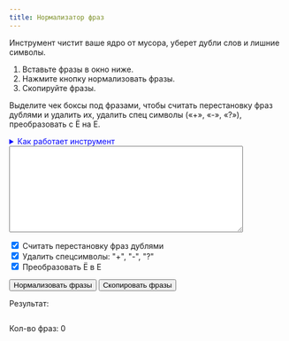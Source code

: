 ```yaml
---
title: Нормализатор фраз
---
```



<p>Инструмент чистит ваше ядро от мусора, уберет дубли слов и лишние символы.</p> 
<ol> 
    <li>Вставьте фразы в окно ниже.</li> 
    <li>Нажмите кнопку нормализовать фразы.</li> 
    <li>Скопируйте фразы.</li> 
</ol> 
 
<p>Выделите чек боксы под фразами, чтобы считать перестановку фраз дублями и удалить их, удалить спец символы («+», «-», «?»), преобразовать с Ё на Е.</p> 

<details> 
    <summary style="cursor: pointer; color: blue;">Как работает инструмент</summary> 
    <p>Цель</p>  
    <p>Процесс нормализации ключевых фраз значительно повышает эффективность контекстной рекламы. Это достигается за счет систематизации и устранения дубликатов фраз, а также стандартизации формата ключевых фраз для их дальнейшей группировки. Данный инструмент позволяет экономить время маркетолога и, что более важно, снижает затраты на контекстную рекламу, исключая повторяющиеся фразы.</p>  
    <p>Преимущества нормализации ключевых фраз:</p>  
    <ul>  
        <li><strong>Удаление дубликатов:</strong> Система автоматически выявляет и устраняет повторяющиеся ключевые фразы, что предотвращает ненужные расходы на рекламу одних и тех же словосочетаний.</li>  
        <li><strong>Сортировка:</strong> Инструмент предоставляет возможность сортировки ключевых фраз по алфавиту или другим критериям, что облегчает процесс группировки.</li>  
        <li><strong>Импорт фраз:</strong> Загружайте списки фраз из различных источников в сервис, и вы получите обработанные фразы, готовые к дальнейшей работе.</li>  
        <li><strong>Обработка перестановок:</strong> Сервис также может обрабатывать фразы, которые содержат одни и те же слова, расположенные в разном порядке, рассматривая их как дубликаты. Это помогает уменьшить общий объем списка ключевых фраз и упростить управление ими.</li>  
        <li><strong>Замена символов:</strong> Система автоматически заменяет букву Ë на букву Е, устраняя потенциальные различия при поиске и отображении рекламы с использованием этих символов.</li>  
        <li><strong>Удаление специальных символов:</strong> Сервис способен исключать символы, такие как "+", "-", «?», что минимизирует вероятность ошибок при поиске и отображении рекламы.</li>  
</ul>
</details>

<textarea id="input-phrases" rows="10" cols="50"></textarea> 

<label><input type="checkbox" id="remove-permutations" checked> Считать перестановку фраз дублями</label><br> 
<label><input type="checkbox" id="remove-special-chars" checked> Удалить спецсимволы: "+", "-", "?"</label><br> 
<label><input type="checkbox" id="replace-e" checked> Преобразовать Ё в Е</label>
 
<button onclick="normalizePhrases()">Нормализовать фразы</button> 
<button onclick="copyPhrases()">Скопировать фразы</button> 

<p>Результат:</p> 
<pre id="output-phrases"></pre> 
<p>Кол-во фраз: <span id="phrase-count">0</span></p> 

<script>


function cleanPhrase(phrase) {  
    // Убираем спецсимволы  
    if (document.getElementById('remove-special-chars').checked) {  
        phrase = phrase.replace(/[+?]/g, '').replace(/-/g, '');  
    }  
    // Преобразуем Ё в Е  
    if (document.getElementById('replace-e').checked) {  
        phrase = phrase.replace(/Ё/g, 'Е');  
    }  
    return phrase.trim().toLowerCase(); // Приводим к нижнему регистру  
}  

function normalizePhrases() {  
    // Получаем введенные фразы  
    const input = document.getElementById('input-phrases').value;  
    const phrases = input.split('\n').map(phrase => phrase.trim()).filter(phrase => phrase);  
 
    // Очищаем фразы  
    const cleanedPhrases = phrases.map(cleanPhrase);  
 
    // Удаление дубликатов с учетом перестановок  
    const uniquePhrases = [];  
    const seen = new Set();  
 
    cleanedPhrases.forEach(phrase => {  
        // Генерируем отсортированную версию фразы для учета перестановок  
        const sortedPhrase = phrase.split('').sort().join('');  
        if (!seen.has(sortedPhrase)) {  
            seen.add(sortedPhrase);  
            uniquePhrases.push(phrase);  
        }  
    });  
 
    // Сортировка финального списка  
    uniquePhrases.sort();  
 
    // Обновляем вывод и количество фраз  
    document.getElementById('output-phrases').textContent = uniquePhrases.join('\n');  
    document.getElementById('phrase-count').textContent = uniquePhrases.length;  
}  
 
function copyPhrases() {  
    const output = document.getElementById('output-phrases').textContent;  
    navigator.clipboard.writeText(output).then(() => {  
        alert('Фразы скопированы в буфер обмена!');  
    }).catch(err => {  
        console.error('Ошибка при копировании:', err);  
    });  
}  
</script>
